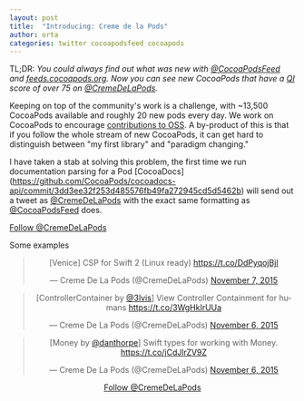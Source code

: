 ```yaml
---
layout: post
title:  "Introducing: Creme de la Pods"
author: orta
categories: twitter cocoapodsfeed cocoapods
---
```


TL;DR: _You could always find out what was new with [@CocoaPodsFeed](https://twitter.com/cocoapodsfeed) and [feeds.cocoapods.org](https://feeds.cocoapods.org). Now you can see new CocoaPods that have a [QI](https://guides.cocoapods.org/making/quality-indexes.html) score of over 75 on [@CremeDeLaPods](https://twitter.com/cremedelapods)._

Keeping on top of the community's work is a challenge, with ~13,500 CocoaPods available and roughly 20 new pods every day. We work on CocoaPods to encourage  [contributions to OSS](https://github.com/CocoaPods/CocoaPods#project-goals). A by-product of this is that if you follow the whole stream of new CocoaPods, it can get hard to distinguish between "my first library" and "paradigm changing."

I have taken a stab at solving this problem, the first time we run documentation parsing for a Pod [CocoaDocs] (https://github.com/CocoaPods/cocoadocs-api/commit/3dd3ee32f253d485576fb49fa272945cd5d5462b) will send out a tweet as [@CremeDeLaPods](https://twitter.com/cremedelapods) with the exact same formatting as [@CocoaPodsFeed](https://twitter.com/CocoaPodsFeed) does.

<a class="twitter-follow-button" href="https://twitter.com/CremeDeLaPods">Follow @CremeDeLaPods</a>

<!-- more -->

Some examples

<center>
  <blockquote class="twitter-tweet" lang="en" data-cards="hidden"><p lang="en" dir="ltr">[Venice] CSP for Swift 2 (Linux ready) <a href="https://t.co/DdPyqojBjI">https://t.co/DdPyqojBjI</a></p>&mdash; Creme De La Pods (@CremeDeLaPods) <a href="https://twitter.com/CremeDeLaPods/status/663133105809698821">November 7, 2015</a></blockquote>

  <blockquote class="twitter-tweet" lang="en" data-cards="hidden"><p lang="fr" dir="ltr">[ControllerContainer by <a href="https://twitter.com/3lvis">@3lvis</a>] View Controller Containment for humans <a href="https://t.co/3WgHkIrUUa">https://t.co/3WgHkIrUUa</a></p>&mdash; Creme De La Pods (@CremeDeLaPods) <a href="https://twitter.com/CremeDeLaPods/status/662624562778144770">November 6, 2015</a></blockquote>

  <blockquote class="twitter-tweet" lang="en" data-cards="hidden"><p lang="en" dir="ltr">[Money by <a href="https://twitter.com/danthorpe">@danthorpe</a>] Swift types for working with Money. <a href="https://t.co/jCdJlrZV9Z">https://t.co/jCdJlrZV9Z</a></p>&mdash; Creme De La Pods (@CremeDeLaPods) <a href="https://twitter.com/CremeDeLaPods/status/662573883728490496">November 6, 2015</a></blockquote> <script async src="//platform.twitter.com/widgets.js" charset="utf-8"></script>

  <a class="twitter-follow-button" href="https://twitter.com/CremeDeLaPods" data-size="large">Follow @CremeDeLaPods</a>

</center>
